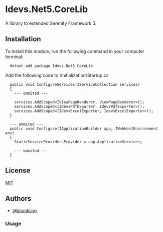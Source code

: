 
# Idevs.Net5.CoreLib

A library to extended Serenity Framework 5.





## Installation

To install this module, run the following command in your computer terminal:

```console
  dotnet add package Idevs.Net5.CoreLib
```

Add the following code to /Initialization/Startup.cs

```console
  public void ConfigureServices(IServiceCollection services)
  {
    --- ommited ---

    services.AddScoped<IViewPageRenderer, ViewPageRenderer>();
    services.AddScoped<IIdevsPdfExporter, IdevsPdfExporter>();
    services.AddScoped<IIdevsExcelExporter, IdevsExcelExporter>();
  }

  --- ommited ---
  public void Configure(IApplicationBuilder app, IWebHostEnvironment env)
  {
    StaticServiceProvider.Provider = app.ApplicationServices;

    --- ommited ---
  }
```

## License

[MIT](https://choosealicense.com/licenses/mit/)


## Authors

- [@klomkling](https://www.github.com/klomkling)


### Usage
